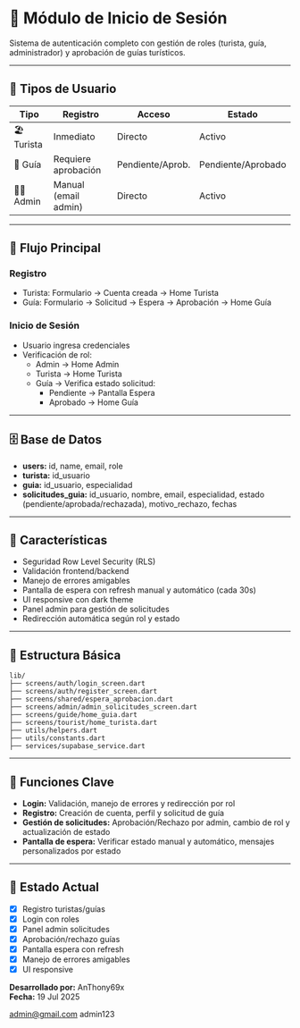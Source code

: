 # 🔐 Módulo de Inicio de Sesión

Sistema de autenticación completo con gestión de roles (turista, guía, administrador) y aprobación de guías turísticos.

---

## 👥 Tipos de Usuario

| Tipo         | Registro              | Acceso           | Estado                  |
|--------------|----------------------|------------------|-------------------------|
| 🏖️ Turista   | Inmediato            | Directo          | Activo                  |
| 🎯 Guía      | Requiere aprobación  | Pendiente/Aprob. | Pendiente/Aprobado      |
| 👨‍💼 Admin   | Manual (email admin) | Directo          | Activo                  |

---

## 🔄 Flujo Principal

### **Registro**
- Turista: Formulario → Cuenta creada → Home Turista
- Guía: Formulario → Solicitud → Espera → Aprobación → Home Guía

### **Inicio de Sesión**
- Usuario ingresa credenciales
- Verificación de rol:
  - Admin → Home Admin
  - Turista → Home Turista
  - Guía → Verifica estado solicitud:
    - Pendiente → Pantalla Espera
    - Aprobado → Home Guía

---

## 🗄️ Base de Datos

- **users:** id, name, email, role
- **turista:** id_usuario
- **guia:** id_usuario, especialidad
- **solicitudes_guia:** id_usuario, nombre, email, especialidad, estado (pendiente/aprobada/rechazada), motivo_rechazo, fechas

---

## 🔧 Características

- Seguridad Row Level Security (RLS)
- Validación frontend/backend
- Manejo de errores amigables
- Pantalla de espera con refresh manual y automático (cada 30s)
- UI responsive con dark theme
- Panel admin para gestión de solicitudes
- Redirección automática según rol y estado

---

## 📁 Estructura Básica

```
lib/
├── screens/auth/login_screen.dart
├── screens/auth/register_screen.dart
├── screens/shared/espera_aprobacion.dart
├── screens/admin/admin_solicitudes_screen.dart
├── screens/guide/home_guia.dart
├── screens/tourist/home_turista.dart
├── utils/helpers.dart
├── utils/constants.dart
├── services/supabase_service.dart
```

---

## 🎯 Funciones Clave

- **Login:** Validación, manejo de errores y redirección por rol
- **Registro:** Creación de cuenta, perfil y solicitud de guía
- **Gestión de solicitudes:** Aprobación/Rechazo por admin, cambio de rol y actualización de estado
- **Pantalla de espera:** Verificar estado manual y automático, mensajes personalizados por estado

---

## 🚀 Estado Actual

- [x] Registro turistas/guías
- [x] Login con roles
- [x] Panel admin solicitudes
- [x] Aprobación/rechazo guías
- [x] Pantalla espera con refresh
- [x] Manejo de errores amigables
- [x] UI responsive

**Desarrollado por:** AnThony69x  
**Fecha:** 19 Jul 2025  

admin@gmail.com
admin123